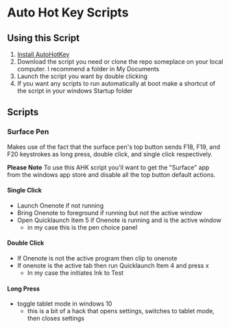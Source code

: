 # Auto Hot Key Scripts


## Using this Script

1. [Install AutoHotKey](https://autohotkey.com/)
1. Download the script you need or clone the repo someplace on your local computer. I recommend a folder in My Documents
1. Launch the script you want by double clicking
1. If you want any scripts to run automatically at boot make a shortcut of the script in your windows Startup folder

## Scripts

### Surface Pen

Makes use of the fact that the surface pen's top button sends F18, F19, and F20 keystrokes as long press, double click, and single click respectively.

**Please Note** To use this AHK script you'll want to get the "Surface" app from the windows app store and disable all the top button default actions.

#### Single Click
* Launch Onenote if not running
* Bring Onenote to foreground if running but not the active window
* Open Quicklaunch Item 5 if Onenote is running and is the active window
    * in my case this is the pen choice panel

#### Double Click
* If Onenote is not the active program then clip to onenote
* If onenote is the active tab then run Quicklaunch Item 4 and press x
    * In my case the initiates Ink to Test

#### Long Press
* toggle tablet mode in windows 10
    * this is a bit of a hack that opens settings, switches to tablet mode, then closes settings
